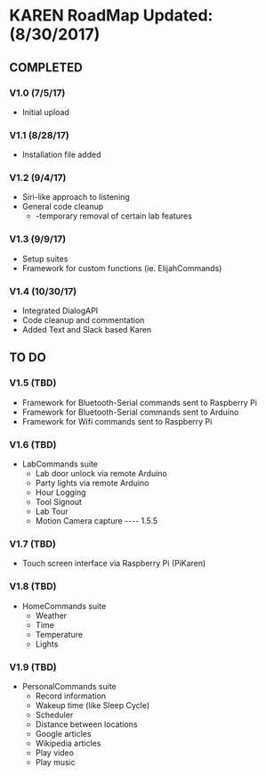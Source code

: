 # KAREN RoadMap Updated:(8/30/2017)
## COMPLETED
### V1.0 (7/5/17)
* Initial upload
### V1.1 (8/28/17)
* Installation file added
### V1.2 (9/4/17)
* Siri-like approach to listening
* General code cleanup
  * -temporary removal of certain lab features
### V1.3 (9/9/17)
* Setup suites
* Framework for custom functions (ie. ElijahCommands)
### V1.4 (10/30/17)
* Integrated DialogAPI
* Code cleanup and commentation
* Added Text and Slack based Karen
## TO DO
### V1.5 (TBD)
* Framework for Bluetooth-Serial commands sent to Raspberry Pi
* Framework for Bluetooth-Serial commands sent to Arduino
* Framework for Wifi commands sent to Raspberry Pi
### V1.6 (TBD)
* LabCommands suite
  * Lab door unlock via remote Arduino
  * Party lights via remote Arduino
  * Hour Logging
  * Tool Signout
  * Lab Tour
  * Motion Camera capture ---- 1.5.5
### V1.7 (TBD)
* Touch screen interface via Raspberry Pi (PiKaren)
### V1.8 (TBD)
* HomeCommands suite
  * Weather
  * Time
  * Temperature
  * Lights
### V1.9 (TBD)
* PersonalCommands suite
  * Record information
  * Wakeup time (like Sleep Cycle)
  * Scheduler
  * Distance between locations
  * Google articles
  * Wikipedia articles
  * Play video
  * Play music
